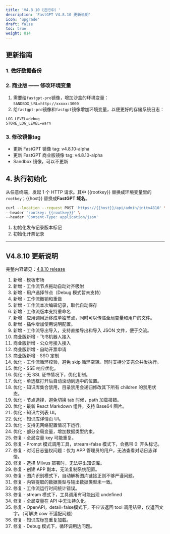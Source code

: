 ```yaml
---
title: 'V4.8.10（进行中）'
description: 'FastGPT V4.8.10 更新说明'
icon: 'upgrade'
draft: false
toc: true
weight: 814
---
```


## 更新指南

### 1. 做好数据备份


### 2. 商业版 —— 修改环境变量

1. 需要给`fastgpt-pro`镜像，增加沙盒的环境变量：`SANDBOX_URL=http://xxxxx:3000`
2. 给`fastgpt-pro`镜像和`fastgpt`镜像增加环境变量，以便更好的存储系统日志：

```
LOG_LEVEL=debug
STORE_LOG_LEVEL=warn
```

### 3. 修改镜像tag

- 更新 FastGPT 镜像 tag: v4.8.10-alpha
- 更新 FastGPT 商业版镜像 tag: v4.8.10-alpha
- Sandbox 镜像，可以不更新

## 4. 执行初始化

从任意终端，发起 1 个 HTTP 请求。其中 {{rootkey}} 替换成环境变量里的 `rootkey`；{{host}} 替换成**FastGPT 域名**。

```bash
curl --location --request POST 'https://{{host}}/api/admin/initv4810' \
--header 'rootkey: {{rootkey}}' \
--header 'Content-Type: application/json'
```

1. 初始化发布记录版本标记
2. 初始化开票记录

-------

## V4.8.10 更新说明

完整内容请见：[4.8.10 release](https://github.com/labring/FastGPT/releases/tag/v4.8.10-alpha)

1. 新增 - 模板市场
2. 新增 - 工作流节点拖动自动对齐吸附
3. 新增 - 用户选择节点（Debug 模式暂未支持）
4. 新增 - 工作流撤销和重做
5. 新增 - 工作流本次编辑记录，取代自动保存
6. 新增 - 工作流版本支持重命名
7. 新增 - 应用调用迁移成单独节点，同时可以传递全局变量和用户的文件。
8. 新增 - 插件增加使用说明配置。
9. 新增 - 工作流导出导入，支持直接导出和导入 JSON 文件，便于交流。
10. 商业版新增 - 飞书机器人接入
11. 商业版新增 - 公众号接入接入
12. 商业版新增 - 自助开票申请
13. 商业版新增 - SSO 定制
14. 优化 - 工作流循环校验，避免 skip 循环空转。同时支持分支完全并发执行。
15. 优化 - SSE 响应优化。
16. 优化 - 无 SSL 证书情况下，优化复制。
17. 优化 - 单选框打开后自动滚动到选中的位置。
18. 优化 - 知识库集合禁用，目录禁用会递归修改其下所有 children 的禁用状态。
19. 优化 - 节点选择，避免切换 tab 时候，path 加载报错。
20. 优化 - 最新 React Markdown 组件，支持 Base64 图片。
21. 优化 - 知识库列表 UI。
22. 优化 - 知识库详情页 UI。
23. 优化 - 支持无网络配置情况下运行。
24. 优化 - 部分全局变量，增加数据类型约束。
25. 修复 - 全局变量 key 可能重复。
26. 修复 - Prompt 模式调用工具，stream=false 模式下，会携带 0: 开头标记。
27. 修复 - 对话日志鉴权问题：仅为 APP 管理员的用户，无法查看对话日志详情。
28. 修复 - 选择 Milvus 部署时，无法导出知识库。 
29. 修复 - 创建 APP 副本，无法复制系统配置。
30. 修复 - 图片识别模式下，自动解析图片链接正则不够严谨问题。
31. 修复 - 内容提取的数据类型与输出数据类型未一致。
32. 修复 - 工作流运行时间统计错误。
33. 修复 - stream 模式下，工具调用有可能出现 undefined
34. 修复 - 全局变量在 API 中无法持久化。
35. 修复 - OpenAPI，detail=false模式下，不应该返回 tool 调用结果，仅返回文字。（可解决 cow 不适配问题）
36. 修复 - 知识库标签重复加载。
37. 修复 - Debug 模式下，循环调用边问题。
